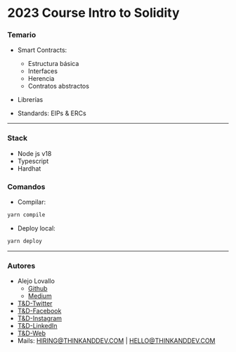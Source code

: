 # 2023 Course Intro to Solidity

### Temario

* Smart Contracts: 
  * Estructura básica
  * Interfaces
  * Herencia
  * Contratos abstractos

* Librerías

* Standards: EIPs & ERCs

*************************

### Stack

* Node js v18
* Typescript
* Hardhat

### Comandos

* Compilar: 

```bash
yarn compile
```

* Deploy local: 

```bash
yarn deploy
```


************************

### Autores


- Alejo Lovallo
  * [Github](https://github.com/AlejoLovallo)
  * [Medium](https://alejolovallo.medium.com/)
- [T&D-Twitter](https://twitter.com/thinkanddev)
- [T&D-Facebook](https://www.facebook.com/ThinkandDev)
- [T&D-Instagram](https://www.instagram.com/thinkanddevok/)
- [T&D-LinkedIn](https://www.linkedin.com/company/think-and-dev-llc/)
- [T&D-Web](https://thinkanddev.com)
- Mails: HIRING@THINKANDDEV.COM | HELLO@THINKANDDEV.COM
